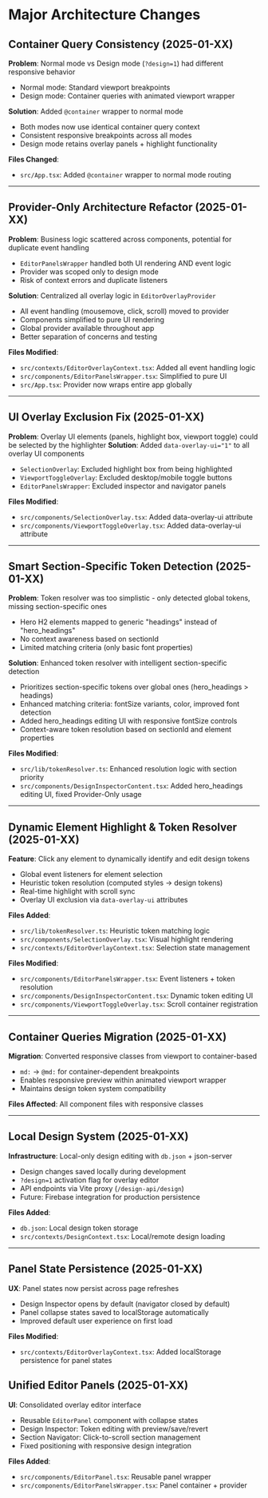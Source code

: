 # Major Architecture Changes

## Container Query Consistency (2025-01-XX)
**Problem**: Normal mode vs Design mode (`?design=1`) had different responsive behavior
- Normal mode: Standard viewport breakpoints
- Design mode: Container queries with animated viewport wrapper

**Solution**: Added `@container` wrapper to normal mode
- Both modes now use identical container query context
- Consistent responsive breakpoints across all modes
- Design mode retains overlay panels + highlight functionality

**Files Changed**:
- `src/App.tsx`: Added `@container` wrapper to normal mode routing

---

## Provider-Only Architecture Refactor (2025-01-XX)
**Problem**: Business logic scattered across components, potential for duplicate event handling
- `EditorPanelsWrapper` handled both UI rendering AND event logic
- Provider was scoped only to design mode
- Risk of context errors and duplicate listeners

**Solution**: Centralized all overlay logic in `EditorOverlayProvider`
- All event handling (mousemove, click, scroll) moved to provider
- Components simplified to pure UI rendering
- Global provider available throughout app
- Better separation of concerns and testing

**Files Modified**:
- `src/contexts/EditorOverlayContext.tsx`: Added all event handling logic
- `src/components/EditorPanelsWrapper.tsx`: Simplified to pure UI
- `src/App.tsx`: Provider now wraps entire app globally

---

## UI Overlay Exclusion Fix (2025-01-XX)
**Problem**: Overlay UI elements (panels, highlight box, viewport toggle) could be selected by the highlighter
**Solution**: Added `data-overlay-ui="1"` to all overlay UI components
- `SelectionOverlay`: Excluded highlight box from being highlighted
- `ViewportToggleOverlay`: Excluded desktop/mobile toggle buttons
- `EditorPanelsWrapper`: Excluded inspector and navigator panels

**Files Modified**:
- `src/components/SelectionOverlay.tsx`: Added data-overlay-ui attribute
- `src/components/ViewportToggleOverlay.tsx`: Added data-overlay-ui attribute

---

## Smart Section-Specific Token Detection (2025-01-XX)
**Problem**: Token resolver was too simplistic - only detected global tokens, missing section-specific ones
- Hero H2 elements mapped to generic "headings" instead of "hero_headings"
- No context awareness based on sectionId
- Limited matching criteria (only basic font properties)

**Solution**: Enhanced token resolver with intelligent section-specific detection
- Prioritizes section-specific tokens over global ones (hero_headings > headings)
- Enhanced matching criteria: fontSize variants, color, improved font detection
- Added hero_headings editing UI with responsive fontSize controls
- Context-aware token resolution based on sectionId and element properties

**Files Modified**:
- `src/lib/tokenResolver.ts`: Enhanced resolution logic with section priority
- `src/components/DesignInspectorContent.tsx`: Added hero_headings editing UI, fixed Provider-Only usage

---

## Dynamic Element Highlight & Token Resolver (2025-01-XX)
**Feature**: Click any element to dynamically identify and edit design tokens
- Global event listeners for element selection
- Heuristic token resolution (computed styles → design tokens)
- Real-time highlight with scroll sync
- Overlay UI exclusion via `data-overlay-ui` attributes

**Files Added**:
- `src/lib/tokenResolver.ts`: Heuristic token matching logic
- `src/components/SelectionOverlay.tsx`: Visual highlight rendering
- `src/contexts/EditorOverlayContext.tsx`: Selection state management

**Files Modified**:
- `src/components/EditorPanelsWrapper.tsx`: Event listeners + token resolution
- `src/components/DesignInspectorContent.tsx`: Dynamic token editing UI
- `src/components/ViewportToggleOverlay.tsx`: Scroll container registration

---

## Container Queries Migration (2025-01-XX)
**Migration**: Converted responsive classes from viewport to container-based
- `md:` → `@md:` for container-dependent breakpoints
- Enables responsive preview within animated viewport wrapper
- Maintains design token system compatibility

**Files Affected**: All component files with responsive classes

---

## Local Design System (2025-01-XX)
**Infrastructure**: Local-only design editing with `db.json` + json-server
- Design changes saved locally during development
- `?design=1` activation flag for overlay editor
- API endpoints via Vite proxy (`/design-api/design`)
- Future: Firebase integration for production persistence

**Files Added**:
- `db.json`: Local design token storage
- `src/contexts/DesignContext.tsx`: Local/remote design loading

---

## Panel State Persistence (2025-01-XX)
**UX**: Panel states now persist across page refreshes
- Design Inspector opens by default (navigator closed by default)
- Panel collapse states saved to localStorage automatically
- Improved default user experience on first load

**Files Modified**:
- `src/contexts/EditorOverlayContext.tsx`: Added localStorage persistence for panel states

## Unified Editor Panels (2025-01-XX)
**UI**: Consolidated overlay editor interface
- Reusable `EditorPanel` component with collapse states
- Design Inspector: Token editing with preview/save/revert
- Section Navigator: Click-to-scroll section management
- Fixed positioning with responsive design integration

**Files Added**:
- `src/components/EditorPanel.tsx`: Reusable panel wrapper
- `src/components/EditorPanelsWrapper.tsx`: Panel container + provider
